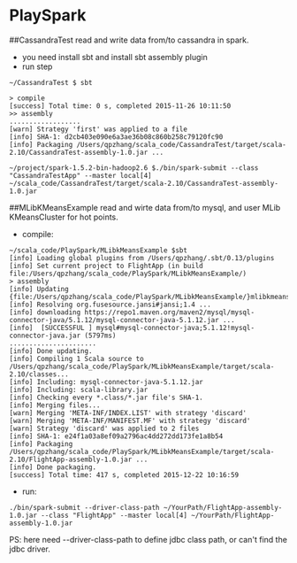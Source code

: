 # PlaySpark

##CassandraTest
read and write data from/to  cassandra in spark.

- you need install sbt and install sbt assembly plugin
- run step
```shell
~/CassandraTest $ sbt

> compile
[success] Total time: 0 s, completed 2015-11-26 10:11:50
>> assembly
..................
[warn] Strategy 'first' was applied to a file
[info] SHA-1: d2cb403e090e6a3ae36b08c860b258c79120fc90
[info] Packaging /Users/qpzhang/scala_code/CassandraTest/target/scala-2.10/CassandraTest-assembly-1.0.jar ...

~/project/spark-1.5.2-bin-hadoop2.6 $./bin/spark-submit --class "CassandraTestApp" --master local[4] ~/scala_code/CassandraTest/target/scala-2.10/CassandraTest-assembly-1.0.jar

```

##MLibKMeansExample
read and wirte data from/to mysql, and user MLib KMeansCluster for hot points.

- compile:
```shell
~/scala_code/PlaySpark/MLibkMeansExample $sbt
[info] Loading global plugins from /Users/qpzhang/.sbt/0.13/plugins
[info] Set current project to FlightApp (in build file:/Users/qpzhang/scala_code/PlaySpark/MLibkMeansExample/)
> assembly
[info] Updating {file:/Users/qpzhang/scala_code/PlaySpark/MLibkMeansExample/}mlibkmeansexample...
[info] Resolving org.fusesource.jansi#jansi;1.4 ...
[info] downloading https://repo1.maven.org/maven2/mysql/mysql-connector-java/5.1.12/mysql-connector-java-5.1.12.jar ...
[info] 	[SUCCESSFUL ] mysql#mysql-connector-java;5.1.12!mysql-connector-java.jar (5797ms)
......................
[info] Done updating.
[info] Compiling 1 Scala source to /Users/qpzhang/scala_code/PlaySpark/MLibkMeansExample/target/scala-2.10/classes...
[info] Including: mysql-connector-java-5.1.12.jar
[info] Including: scala-library.jar
[info] Checking every *.class/*.jar file's SHA-1.
[info] Merging files...
[warn] Merging 'META-INF/INDEX.LIST' with strategy 'discard'
[warn] Merging 'META-INF/MANIFEST.MF' with strategy 'discard'
[warn] Strategy 'discard' was applied to 2 files
[info] SHA-1: e24f1a03a8ef09a2796ac4dd272dd173fe1a8b54
[info] Packaging /Users/qpzhang/scala_code/PlaySpark/MLibkMeansExample/target/scala-2.10/FlightApp-assembly-1.0.jar ...
[info] Done packaging.
[success] Total time: 417 s, completed 2015-12-22 10:16:59

```
- run:
```shell
./bin/spark-submit --driver-class-path ~/YourPath/FlightApp-assembly-1.0.jar --class "FlightApp" --master local[4] ~/YourPath/FlightApp-assembly-1.0.jar
```
PS: here need --driver-class-path to define jdbc class path, or can't find the jdbc driver.

